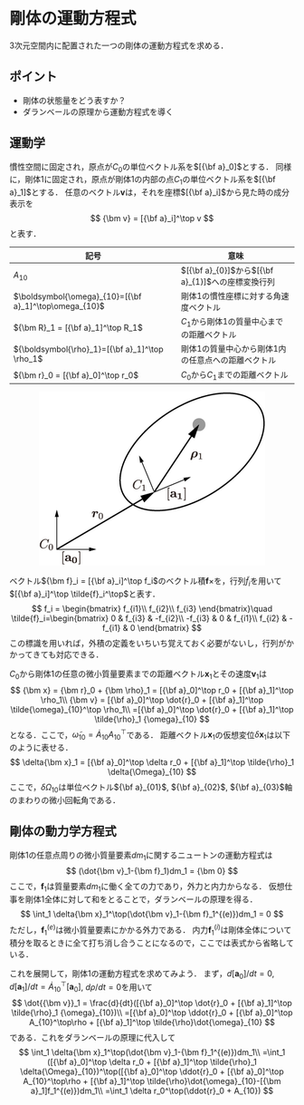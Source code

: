 # 剛体の運動方程式

3次元空間内に配置された一つの剛体の運動方程式を求める．

## ポイント

* 剛体の状態量をどう表すか？
* ダランベールの原理から運動方程式を導く

## 運動学

慣性空間に固定され，原点が$C_0$の単位ベクトル系を$[{\bf a}_0]$とする．
同様に，剛体1に固定され，原点が剛体1の内部の点$C_1$の単位ベクトル系を$[{\bf a}_1]$とする．
任意のベクトル${\bm v}$は，それを座標$[{\bf a}_i]$から見た時の成分表示を
$$
{\bm v} = [{\bf a}_i]^\top v
$$
と表す．

|記号|意味 |
|--|--|
| $A_{10}$ | $[{\bf a}_{0}]$から$[{\bf a}_{1}]$への座標変換行列 |
|$\boldsymbol{\omega}_{10}=[{\bf a}_1]^\top\omega_{10}$|剛体1の慣性座標に対する角速度ベクトル|
|${\bm R}_1 = [{\bf a}_1]^\top R_1$|$C_1$から剛体1の質量中心までの距離ベクトル|
|${\boldsymbol{\rho}_1}=[{\bf a}_1]^\top \rho_1$|剛体1の質量中心から剛体1内の任意点への距離ベクトル|
|${\bm r}_0 = [{\bf a}_0]^\top r_0$|$C_0$から$C_1$までの距離ベクトル|
<div align="center">
    <img src="fig/rigidbody_coordinate.png" alt="1剛体の座標系" width = "400">
</div>

ベクトル${\bm f}_i = [{\bf a}_i]^\top f_i$のベクトル積${\bm f}\times$を，行列$\tilde{f}_i$を用いて$[{\bf a}_i]^\top \tilde{f}_i^\top$と表す．
$$
    f_i = \begin{bmatrix}
        f_{i1}\\
        f_{i2}\\
        f_{i3}
    \end{bmatrix}\quad
    \tilde{f}_i=\begin{bmatrix}
        0 & f_{i3} & -f_{i2}\\
        -f_{i3} & 0 & f_{i1}\\
        f_{i2} & -f_{i1} & 0
    \end{bmatrix}
$$
この標識を用いれば，外積の定義をいちいち覚えておく必要がないし，行列がかかってきても対応できる．

$C_0$から剛体1の任意の微小質量要素までの距離ベクトル$\bm{x}_1$とその速度$\bm{v}_1$は
$$
    {\bm x} = {\bm r}_0 + {\bm \rho}_1 = [{\bf a}_0]^\top r_0 + [{\bf a}_1]^\top \rho_1\\
    {\bm v} = [{\bf a}_0]^\top \dot{r}_0 + [{\bf a}_1]^\top \tilde{\omega}_{10}^\top \rho_1\\
    =[{\bf a}_0]^\top \dot{r}_0 + [{\bf a}_1]^\top \tilde{\rho}_1 {\omega}_{10}
$$
となる．ここで，$\tilde{\omega}_{10} = \dot{A}_{10}A_{10}^\top$である．
距離ベクトル${\bm x}_1$の仮想変位$\delta{\bm x}_1$は以下のように表せる．
$$
    \delta{\bm x}_1 = [{\bf a}_0]^\top \delta r_0 + [{\bf a}_1]^\top \tilde{\rho}_1 \delta{\Omega}_{10}
$$
ここで，$\delta{\Omega}_{10}$は単位ベクトル${\bf a}_{01}$, ${\bf a}_{02}$, ${\bf a}_{03}$軸のまわりの微小回転角である．

## 剛体の動力学方程式

剛体1の任意点周りの微小質量要素$d m_1$に関するニュートンの運動方程式は
$$
(\dot{\bm v}_1-{\bm f}_1)dm_1 = {\bm 0}
$$
ここで，${\bm f}_1$は質量要素$dm_1$に働く全ての力であり，外力と内力からなる．
仮想仕事を剛体1全体に対して和をとることで，ダランベールの原理を得る．
$$
    \int_1 \delta{\bm x}_1^\top(\dot{\bm v}_1-{\bm f}_1^{(e)})dm_1 = 0
$$
ただし，${\bm f}_1^{(e)}$は微小質量要素にかかる外力である．
内力${\bm f}_1^{(i)}$は剛体全体について積分を取るときに全て打ち消し合うことになるので，ここでは表式から省略している．

これを展開して，剛体1の運動方程式を求めてみよう．
まず，$d[{\bm a}_0]/dt = 0$, $d[{\bm a}_1]/dt = \dot{A}_{10}^\top[{\bm a}_0]$, $d\rho/dt = 0$を用いて
$$
\dot{{\bm v}}_1 = \frac{d}{dt}([{\bf a}_0]^\top \dot{r}_0 + [{\bf a}_1]^\top \tilde{\rho}_1 {\omega}_{10})\\
=[{\bf a}_0]^\top \ddot{r}_0 + [{\bf a}_0]^\top A_{10}^\top\rho + [{\bf a}_1]^\top \tilde{\rho}\dot{\omega}_{10}
$$
である．これをダランベールの原理に代入して
$$
\int_1 \delta{\bm x}_1^\top(\dot{\bm v}_1-{\bm f}_1^{(e)})dm_1\\
=\int_1 ([{\bf a}_0]^\top \delta r_0 + [{\bf a}_1]^\top \tilde{\rho}_1 \delta{\Omega}_{10})^\top([{\bf a}_0]^\top \ddot{r}_0 + [{\bf a}_0]^\top A_{10}^\top\rho + [{\bf a}_1]^\top \tilde{\rho}\dot{\omega}_{10}-[{\bm a}_1]f_1^{(e)})dm_1\\
=\int_1 \delta r_0^\top(\ddot{r}_0 + A_{10})
$$
